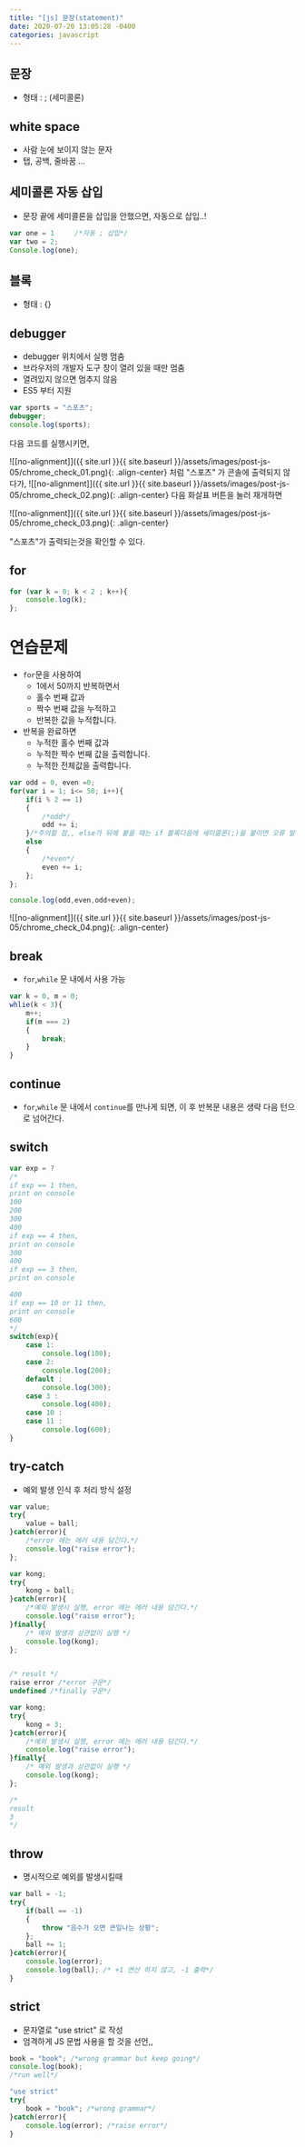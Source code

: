 ```yaml
---
title: "[js] 문장(statement)"
date: 2020-07-20 13:05:28 -0400
categories: javascript
---
```



## 문장
- 형태 : ; (세미콜론)

## white space
- 사람 눈에 보이지 않는 문자
- 탭, 공백, 줄바꿈 ...

## 세미콜론 자동 삽입
- 문장 끝에 세미콜론을 삽입을 안했으면, 자동으로 삽입..!

```javascript
var one = 1     /*자동 ; 삽입*/
var two = 2;
Console.log(one);
```

## 블록
- 형태 : {}

## debugger
- debugger 위치에서 실행 멈춤
- 브라우저의 개발자 도구 창이 열려 있을 때만 멈춤
- 열려있지 않으면 멈추지 않음
- ES5 부터 지원

```javascript
var sports = "스포츠";
debugger;
console.log(sports);
```
다음 코드를 실행시키면, 

![[no-alignment]]({{ site.url }}{{ site.baseurl }}/assets/images/post-js-05/chrome_check_01.png){: .align-center}
처럼 "스포츠" 가 콘솔에 출력되지 않다가,
![[no-alignment]]({{ site.url }}{{ site.baseurl }}/assets/images/post-js-05/chrome_check_02.png){: .align-center}
다음 화살표 버튼을 눌러 재개하면

![[no-alignment]]({{ site.url }}{{ site.baseurl }}/assets/images/post-js-05/chrome_check_03.png){: .align-center}

"스포츠"가 출력되는것을 확인할 수 있다.

## for
```javascript
for (var k = 0; k < 2 ; k++){
    console.log(k);
};
```

# 연습문제

- ```for```문을 사용하여
    - 1에서 50까지 반복하면서
    - 홀수 번째 값과
    - 짝수 번째 값을 누적하고
    - 반복한 값을 누적합니다.
- 반복을 완료하면
    - 누적한 홀수 번째 값과
    - 누적한 짝수 번째 값을 출력합니다.
    - 누적한 전체값을 출력합니다.

```javascript
var odd = 0, even =0;
for(var i = 1; i<= 50; i++){
    if(i % 2 == 1)
    {
        /*odd*/
        odd += i;
    }/*주의할 점,, else가 뒤에 붙을 때는 if 블록다음에 세미콜론(;)을 붙이면 오류 발생*/
    else
    {
        /*even*/
        even += i;
    };
};

console.log(odd,even,odd+even);
```

![[no-alignment]]({{ site.url }}{{ site.baseurl }}/assets/images/post-js-05/chrome_check_04.png){: .align-center}

## break
- ``for``,```while``` 문 내에서 사용 가능
```javascript
var k = 0, m = 0;
whlie(k < 3){
    m++;
    if(m === 2)
    {
        break;
    }
}
```
## continue
- ``for``,```while``` 문 내에서 ```continue```를 만나게 되면, 이 후 반복문 내용은 생략 다음 턴으로 넘어간다.

## switch
```javascript
var exp = ?
/*
if exp == 1 then,
print on console
100
200
300
400
if exp == 4 then,
print on console
300
400
if exp == 3 then,
print on console

400
if exp == 10 or 11 then,
print on console
600
*/
switch(exp){
    case 1:
        console.log(100);
    case 2:
        console.log(200);
    default :
        console.log(300);
    case 3 :
        console.log(400);
    case 10 :
    case 11 :
        console.log(600);
}

```
## try-catch
- 예외 발생 인식 후 처리 방식 설정

```javascript
var value;
try{
    value = ball;
}catch(error){
    /*error 에는 에러 내용 담긴다.*/
    console.log("raise error");
};
```

```javascript
var kong;
try{
    kong = ball;
}catch(error){
    /*예외 발생시 실행, error 에는 에러 내용 담긴다.*/
    console.log("raise error");
}finally{
    /* 예외 발생과 상관없이 실행 */
    console.log(kong);
};

```

```javascript

/* result */
raise error /*error 구문*/
undefined /*finally 구문*/

```

```javascript
var kong;
try{
    kong = 3;
}catch(error){
    /*예외 발생시 실행, error 에는 에러 내용 담긴다.*/
    console.log("raise error");
}finally{
    /* 예외 발생과 상관없이 실행 */
    console.log(kong);
};

/*
result
3
*/

```

## throw
- 명시적으로 예외를 발생시킬때
```javascript
var ball = -1;
try{
    if(ball == -1)
    {
        throw "음수가 오면 큰일나는 상황";
    };
    ball += 1;
}catch(error){
    console.log(error);
    console.log(ball); /* +1 연산 하지 않고, -1 출력*/
}
```


## strict
- 문자열로 "use strict" 로 작성
- 엄격하게 JS 문법 사용을 할 것을 선언,,

```javascript
book = "book"; /*wrong grammar but keep going*/
console.log(book);
/*run well*/
```

```javascript
"use strict"
try{
    book = "book"; /*wrong grammar*/
}catch(error){
    console.log(error); /*raise error*/
}
```
